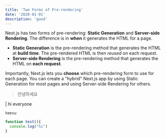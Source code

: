 ```yaml
---
title: 'Two Forms of Pre-rendering'
date: '2020-01-01'
description: 'good'
---
```


Next.js has two forms of pre-rendering: **Static Generation** and **Server-side Rendering**. The difference is in **when** it generates the HTML for a page.

- **Static Generation** is the pre-rendering method that generates the HTML at **build time**. The pre-rendered HTML is then _reused_ on each request.
- **Server-side Rendering** is the pre-rendering method that generates the HTML on **each request**.

Importantly, Next.js lets you **choose** which pre-rendering form to use for each page. You can create a "hybrid" Next.js app by using Static Generation for most pages and using Server-side Rendering for others.

> 안녕하세요

| hi everyone

`heesu`

```javascript
function test(){
  console.log("hi")
}
```